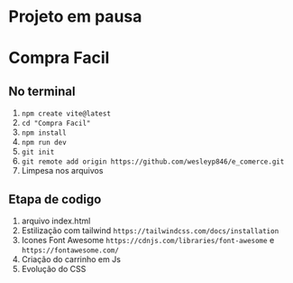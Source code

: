 # Projeto em pausa

# Compra Facil

## No terminal 
1. `npm create vite@latest`
2. `cd "Compra Facil"`
3. `npm install`
4. `npm run dev`
5. `git init`
6. `git remote add origin https://github.com/wesleyp846/e_comerce.git`
7. Limpesa nos arquivos

## Etapa de codigo
1. arquivo index.html
2. Estilização com tailwind `https://tailwindcss.com/docs/installation`
3. Icones Font Awesome `https://cdnjs.com/libraries/font-awesome` e `https://fontawesome.com/`
4. Criação do carrinho em Js
5. Evolução do CSS

